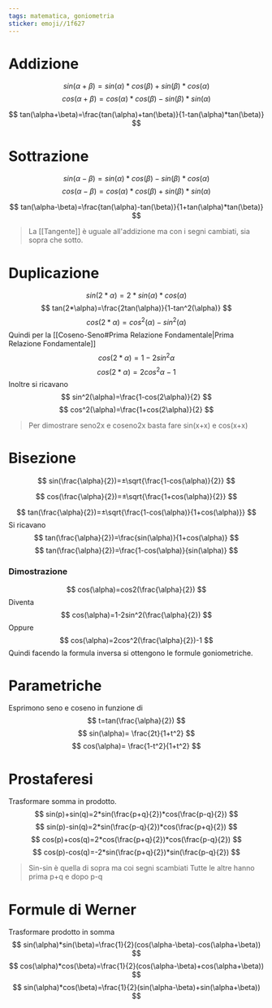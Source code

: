 ```yaml
---
tags: matematica, goniometria
sticker: emoji//1f627
---
```

  # Addizione
$$
sin(\alpha+\beta)=sin(\alpha)*cos(\beta)+sin(\beta)*cos(\alpha)
$$
$$
cos(\alpha+\beta)=cos(\alpha)*cos(\beta)-sin(\beta)*sin(\alpha)
$$

$$
tan(\alpha+\beta)=\frac{tan(\alpha)+tan(\beta)}{1-tan(\alpha)*tan(\beta)}
$$

# Sottrazione
$$
sin(\alpha-\beta)=sin(\alpha)*cos(\beta)-sin(\beta)*cos(\alpha)
$$
$$
cos(\alpha-\beta)=cos(\alpha)*cos(\beta)+sin(\beta)*sin(\alpha)
$$

$$
tan(\alpha-\beta)=\frac{tan(\alpha)-tan(\beta)}{1+tan(\alpha)*tan(\beta)}
$$
>La [[Tangente]] è uguale all'addizione ma con i segni cambiati, sia sopra che sotto.

# Duplicazione 
$$
sin(2*\alpha)=2*sin(\alpha)*cos(\alpha)
$$
$$
tan(2*\alpha)=\frac{2tan(\alpha)}{1-tan^2(\alpha)}
$$
$$
cos(2*\alpha)=cos^2(\alpha)-sin^2(\alpha)
$$
Quindi per la [[Coseno-Seno#Prima Relazione Fondamentale|Prima Relazione Fondamentale]]
$$
cos(2*\alpha)=1-2sin^2\alpha
$$
$$
cos(2*\alpha)=2cos^2\alpha-1
$$
Inoltre si ricavano
$$
sin^2(\alpha)=\frac{1-cos(2\alpha)}{2}
$$
$$
cos^2(\alpha)=\frac{1+cos(2\alpha)}{2}
$$
>Per dimostrare seno2x e coseno2x basta fare sin(x+x) e cos(x+x)

# Bisezione

$$
sin(\frac{\alpha}{2})=±\sqrt{\frac{1-cos(\alpha)}{2}}
$$

$$
cos(\frac{\alpha}{2})=±\sqrt{\frac{1+cos(\alpha)}{2}}
$$

$$
tan(\frac{\alpha}{2})=±\sqrt{\frac{1-cos(\alpha)}{1+cos(\alpha)}}
$$
Si ricavano 
$$
tan(\frac{\alpha}{2})=\frac{sin(\alpha)}{1+cos(\alpha)}
$$
$$
tan(\frac{\alpha}{2})=\frac{1-cos(\alpha)}{sin(\alpha)}
$$
### Dimostrazione
$$
cos(\alpha)=cos2(\frac{\alpha}{2})
$$
Diventa 
$$
cos(\alpha)=1-2sin^2(\frac{\alpha}{2})
$$
Oppure
$$
cos(\alpha)=2cos^2(\frac{\alpha}{2})-1
$$
Quindi facendo la formula inversa si ottengono le formule goniometriche.

# Parametriche
Esprimono seno e coseno in funzione di 
$$
t=tan(\frac{\alpha}{2})
$$
$$
sin(\alpha)= \frac{2t}{1+t^2}
$$
$$
cos(\alpha)= \frac{1-t^2}{1+t^2}
$$
# Prostaferesi
Trasformare somma in prodotto.
$$
sin(p)+sin(q)=2*sin(\frac{p+q}{2})*cos(\frac{p-q}{2})
$$
$$
sin(p)-sin(q)=2*sin(\frac{p-q}{2})*cos(\frac{p+q}{2})
$$
$$
cos(p)+cos(q)=2*cos(\frac{p+q}{2})*cos(\frac{p-q}{2})
$$
$$
cos(p)-cos(q)=-2*sin(\frac{p+q}{2})*sin(\frac{p-q}{2})
$$
>Sin-sin è quella di sopra ma coi segni scambiati
>Tutte le altre hanno prima p+q e dopo p-q

# Formule di Werner
Trasformare prodotto in somma
$$
sin(\alpha)*sin(\beta)=\frac{1}{2}(cos(\alpha-\beta)-cos(\alpha+\beta))
$$
$$
cos(\alpha)*cos(\beta)=\frac{1}{2}(cos(\alpha-\beta)+cos(\alpha+\beta))
$$
$$
sin(\alpha)*cos(\beta)=\frac{1}{2}(sin(\alpha-\beta)+sin(\alpha+\beta))
$$
